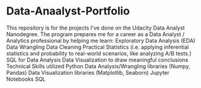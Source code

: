 # Data-Anaalyst-Portfolio
This repository is for the projects I've done on the Udacity Data Analyst Nanodegree.  The program prepares me for a career as a Data Analyst / Analytics professional by helping me learn:  Exploratory Data Analysis (EDA) Data Wrangling Data Cleaning Practical Statistics (i.e. applying inferential statistics and probability to real-world scenarios, like analyzing A/B tests.) SQL for Data Analysis Data Visualization to draw meaningful conclusions Technical Skills utilized Python Data Analysis/Wrangling libraries (Numpy, Pandas) Data Visualization libraries (Matplotlib, Seaborn) Jupyter Notebooks SQL
